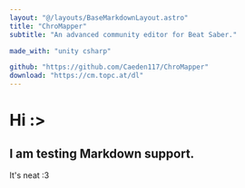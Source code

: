 ```yaml
---
layout: "@/layouts/BaseMarkdownLayout.astro"
title: "ChroMapper"
subtitle: "An advanced community editor for Beat Saber."

made_with: "unity csharp"

github: "https://github.com/Caeden117/ChroMapper"
download: "https://cm.topc.at/dl"
---
```


# Hi :>

## I am testing Markdown support.

It's neat :3